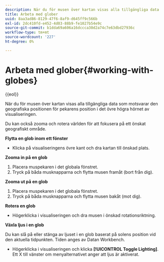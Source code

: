 ```yaml
---
description: När du för musen över kartan visas alla tillgängliga data som motsvarar den geografiska positionen för pekarens position i det övre högra hörnet av visualiseringen.
title: Arbeta med glober
uuid: 8aa3ad86-8129-47f6-8af9-d645ff9c566b
exl-id: 2dc410fd-e452-4d03-88b9-fe1027b54e9c
source-git-commit: b1dda69a606a16dccca30d2a74c7e63dbd27936c
workflow-type: tm+mt
source-wordcount: '227'
ht-degree: 0%

---
```


# Arbeta med glober{#working-with-globes}

{{eol}}

När du för musen över kartan visas alla tillgängliga data som motsvarar den geografiska positionen för pekarens position i det övre högra hörnet av visualiseringen.

Du kan också zooma och rotera världen för att fokusera på ett önskat geografiskt område.

**Flytta en glob inom ett fönster**

* Klicka på visualiseringens övre kant och dra kartan till önskad plats.

**Zooma in på en glob**

1. Placera muspekaren i det globala fönstret.
1. Tryck på båda musknapparna och flytta musen framåt (bort från dig).

**Zooma ut på en glob**

1. Placera muspekaren i det globala fönstret.
1. Tryck på båda musknapparna och flytta musen bakåt (mot dig).

**Rotera en glob**

* Högerklicka i visualiseringen och dra musen i önskad rotationsriktning.

**Växla ljus i en glob**

Du kan slå på eller stänga av ljuset i en glob baserat på solens position vid den aktuella tidpunkten. Tiden anges av Datan Workbench.

* Högerklicka i visualiseringen och klicka **[!UICONTROL Toggle Lighting]**. Ett X till vänster om menyalternativet anger att ljus är aktiverat.
